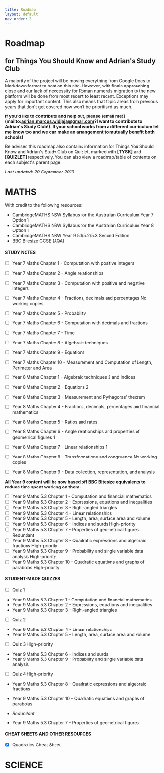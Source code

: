 ```yaml
---
title: Roadmap
layout: default
nav_order: 2
---
```


# Roadmap
## for Things You Should Know and Adrian's Study Club

A majority of the project will be moving everything from Google Docs to Markdown format to host on this site. However, with finals approaching close and our lack of neccessity for Roman numerals migration to the new platform will be done from most recent to least recent. Exceptions may apply for important content. This also means that topic areas from previous years that don't get covered now won't be prioritised as much.

**If you'd like to contribute and help out, please [email me!](mailto:adrian.marcus.widjaja@gmail.com?I want to contribute to Adrian's Study Club!). If your school works from a different curriculum let me know too and we can make an arrangement to mutually benefit both schools!**

Be advised this roadmap also contains information for Things You Should Know and Adrian's Study Club on Quizlet, marked with **[TYSK]** and **[QUIZLET]** respectively. You can also view a roadmap/table of contents on each subject's parent page.

*Last updated: 29 September 2019*

# MATHS

With credit to the following resources:

* CambridgeMATHS NSW Syllabus for the Australian Curriculum Year 7 Option 1
* CambridgeMATHS NSW Syllabus for the Australian Curriculum Year 8 Option 1
* CambridgeMATHS NSW Year 9 5.1/5.2/5.3 Second Edition
* BBC Bitesize GCSE (AQA)

#### STUDY NOTES

- [ ] Year 7 Maths Chapter 1 - Computation with positive integers
- [ ] Year 7 Maths Chapter 2 - Angle relationships
- [ ] Year 7 Maths Chapter 3 - Computation with positive and negative integers
- [ ] Year 7 Maths Chapter 4 - Fractions, decimals and percentages <label class="label label-purple">No working copies</label>
- [ ] Year 7 Maths Chapter 5 - Probability
- [ ] Year 7 Maths Chapter 6 - Computation with decimals and fractions
- [ ] Year 7 Maths Chapter 7 - Time
- [ ] Year 7 Maths Chapter 8 - Algebraic techniques
- [ ] Year 7 Maths Chapter 9 - Equations
- [ ] Year 7 Maths Chapter 10 - Measurement and Computation of Length, Perimeter and Area

- [ ] Year 8 Maths Chapter 1 - Algebraic techniques 2 and indices
- [ ] Year 8 Maths Chapter 2 - Equations 2
- [ ] Year 8 Maths Chapter 3 - Measurement and Pythagoras’ theorem
- [ ] Year 8 Maths Chapter 4 - Fractions, decimals, percentages and financial mathematics
- [ ] Year 8 Maths Chapter 5 - Ratios and rates
- [ ] Year 8 Maths Chapter 6 - Angle relationships and properties of geometrical figures 1
- [ ] Year 8 Maths Chapter 7 - Linear relationships 1
- [ ] Year 8 Maths Chapter 8 - Transformations and congruence <label class="label label-purple">No working copies</label>
- [ ] Year 8 Maths Chapter 9 - Data collection, representation, and analysis

**All Year 9 content will be now based off BBC Bitesize equivalents to reduce time spent working on them.**

- [ ] Year 9 Maths 5.3 Chapter 1 - Computation and financial mathematics
- [ ] Year 9 Maths 5.3 Chapter 2 - Expressions, equations and inequalities
- [ ] Year 9 Maths 5.3 Chapter 3 - Right-angled triangles
- [ ] Year 9 Maths 5.3 Chapter 4 - Linear relationships
- [ ] Year 9 Maths 5.3 Chapter 5 - Length, area, surface area and volume
- [ ] Year 9 Maths 5.3 Chapter 6 - Indices and surds  <label class="label label-red">High-priority</label>
- [ ] Year 9 Maths 5.3 Chapter 7 - Properties of geometrical figures <label class="label label-yellow">Redundant</label>
- [ ] Year 9 Maths 5.3 Chapter 8 - Quadratic expressions and algebraic fractions <label class="label label-red">High-priority</label>
- [ ] Year 9 Maths 5.3 Chapter 9 - Probability and single variable data analysis <label class="label label-red">High-priority</label>
- [ ] Year 9 Maths 5.3 Chapter 10 - Quadratic equations and graphs of parabolas <label class="label label-red">High-priority</label>

#### STUDENT-MADE QUIZZES

- [ ] Quiz 1 
- Year 9 Maths 5.3 Chapter 1 - Computation and financial mathematics
- Year 9 Maths 5.3 Chapter 2 - Expressions, equations and inequalities
- Year 9 Maths 5.3 Chapter 3 - Right-angled triangles

- [ ] Quiz 2            
- Year 9 Maths 5.3 Chapter 4 - Linear relationships
- Year 9 Maths 5.3 Chapter 5 - Length, area, surface area and volume

- [ ] Quiz 3  <label class="label label-red">High-priority</label>           
- Year 9 Maths 5.3 Chapter 6 - Indices and surds
- Year 9 Maths 5.3 Chapter 9 - Probability and single variable data analysis

- [ ] Quiz 4  <label class="label label-red">High-priority</label>        
- Year 9 Maths 5.3 Chapter 8 - Quadratic expressions and algebraic fractions 
- Year 9 Maths 5.3 Chapter 10 - Quadratic equations and graphs of parabolas 

- *Redundant*   
- Year 9 Maths 5.3 Chapter 7 - Properties of geometrical figures 

#### CHEAT SHEETS AND OTHER RESOURCES

- [x] Quadratics Cheat Sheet

# SCIENCE









